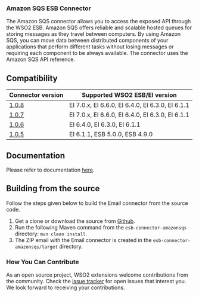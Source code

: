 ### Amazon SQS ESB Connector

The Amazon SQS connector allows you to access the exposed API through the WSO2 ESB. Amazon SQS offers reliable and scalable hosted queues for storing messages as they travel between computers. By using Amazon SQS, you can move data between distributed components of your applications that perform different tasks without losing messages or requiring each component to be always available. The connector uses the Amazon SQS API reference.

## Compatibility

| Connector version | Supported WSO2 ESB/EI version |
| ------------- |------------- |
|  [1.0.8](https://github.com/wso2-extensions/esb-connector-amazonsqs/tree/v1.0.8)        |  EI 7.0.x, EI 6.6.0, EI 6.4.0, EI 6.3.0, EI 6.1.1 |
|  [1.0.7](https://github.com/wso2-extensions/esb-connector-amazonsqs/tree/org.wso2.carbon.connector.amazonsqs-1.0.7)        |  EI 7.0.x, EI 6.6.0, EI 6.4.0, EI 6.3.0, EI 6.1.1 |
|  [1.0.6](https://github.com/wso2-extensions/esb-connector-amazonsqs/tree/org.wso2.carbon.connector.amazonsqs-1.0.6)        |  EI 6.4.0, EI 6.3.0, EI 6.1.1 |
|  [1.0.5](https://github.com/wso2-extensions/esb-connector-amazonsqs/tree/org.wso2.carbon.connector.amazonsqs-1.0.5)        |  EI 6.1.1, ESB 5.0.0, ESB 4.9.0 |

## Documentation

Please refer to documentation [here](https://ei.docs.wso2.com/en/latest/micro-integrator/references/connectors/amazonsqs-connector/amazonsqs-connector-overview/).

## Building from the source

Follow the steps given below to build the Email connector from the source code.

1. Get a clone or download the source from [Github](https://github.com/wso2-extensions/esb-connector-amazonsqs).
2. Run the following Maven command from the `esb-connector-amazonsqs` directory: `mvn clean install`.
3. The ZIP email with the Email connector is created in the `esb-connector-amazonsqs/target` directory.

### How You Can Contribute

As an open source project, WSO2 extensions welcome contributions from the community.
Check the [issue tracker](https://github.com/wso2-extensions/esb-connector-amazonsqs/issues) for open issues that interest you. We look forward to receiving your contributions.
